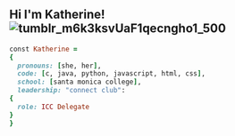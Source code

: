 ## Hi I'm Katherine! ![tumblr_m6k3ksvUaF1qecngho1_500](https://github.com/katherinesvg/katherinesvg/assets/166247278/e76a5d35-6fd2-4030-990a-2b57b8edbc6c)


```ruby
const Katherine = 
{
  pronouns: [she, her],
  code: [c, java, python, javascript, html, css],
  school: [santa monica college],
  leadership: "connect club":
{
  role: ICC Delegate
}
}
```


